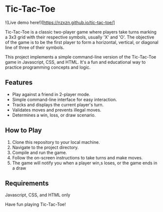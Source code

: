 # Tic-Tac-Toe

!(Live demo here!)[https://nzxzn.github.io/tic-tac-toe/]

Tic-Tac-Toe is a classic two-player game where players take turns marking a 3x3 grid with their respective symbols, usually 'X' and 'O'. The objective of the game is to be the first player to form a horizontal, vertical, or diagonal line of three of their symbols.

This project implements a simple command-line version of the Tic-Tac-Toe game in Javascript, CSS, and HTML. It's a fun and educational way to practice programming concepts and logic.

## Features

- Play against a friend in 2-player mode.
- Simple command-line interface for easy interaction.
- Tracks and displays the current player's turn.
- Validates moves and prevents illegal moves.
- Determines a win, loss, or draw scenario.

## How to Play

1. Clone this repository to your local machine.
2. Navigate to the project directory.
3. Compile and run the game.
4. Follow the on-screen instructions to take turns and make moves.
5. The game will notify you when a player win,s loses, or the game ends in a draw

## Requirements
Javascript, CSS, and HTML only


Have fun playing Tic-Tac-Toe!


